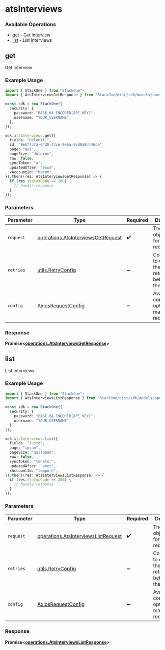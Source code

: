 # atsInterviews

### Available Operations

* [get](#get) - Get Interview
* [list](#list) - List Interviews

## get

Get Interview

### Example Usage

```typescript
import { StackOne } from "StackOne";
import { AtsInterviewsGetResponse } from "StackOne/dist/sdk/models/operations";

const sdk = new StackOne({
  security: {
    password: "BASE_64_ENCODED(API_KEY)",
    username: "YOUR_USERNAME",
  },
});

sdk.atsInterviews.get({
  fields: "deleniti",
  id: "9ebf737a-e420-43ce-9e6a-95d8a0d446ce",
  page: "qui",
  pageSize: "dolorum",
  raw: false,
  syncToken: "a",
  updatedAfter: "esse",
  xAccountId: "harum",
}).then((res: AtsInterviewsGetResponse) => {
  if (res.statusCode == 200) {
    // handle response
  }
});
```

### Parameters

| Parameter                                                                                | Type                                                                                     | Required                                                                                 | Description                                                                              |
| ---------------------------------------------------------------------------------------- | ---------------------------------------------------------------------------------------- | ---------------------------------------------------------------------------------------- | ---------------------------------------------------------------------------------------- |
| `request`                                                                                | [operations.AtsInterviewsGetRequest](../../models/operations/atsinterviewsgetrequest.md) | :heavy_check_mark:                                                                       | The request object to use for the request.                                               |
| `retries`                                                                                | [utils.RetryConfig](../../models/utils/retryconfig.md)                                   | :heavy_minus_sign:                                                                       | Configuration to override the default retry behavior of the client.                      |
| `config`                                                                                 | [AxiosRequestConfig](https://axios-http.com/docs/req_config)                             | :heavy_minus_sign:                                                                       | Available config options for making requests.                                            |


### Response

**Promise<[operations.AtsInterviewsGetResponse](../../models/operations/atsinterviewsgetresponse.md)>**


## list

List Interviews

### Example Usage

```typescript
import { StackOne } from "StackOne";
import { AtsInterviewsListResponse } from "StackOne/dist/sdk/models/operations";

const sdk = new StackOne({
  security: {
    password: "BASE_64_ENCODED(API_KEY)",
    username: "YOUR_USERNAME",
  },
});

sdk.atsInterviews.list({
  fields: "iusto",
  page: "ipsum",
  pageSize: "quisquam",
  raw: false,
  syncToken: "tenetur",
  updatedAfter: "amet",
  xAccountId: "tempore",
}).then((res: AtsInterviewsListResponse) => {
  if (res.statusCode == 200) {
    // handle response
  }
});
```

### Parameters

| Parameter                                                                                  | Type                                                                                       | Required                                                                                   | Description                                                                                |
| ------------------------------------------------------------------------------------------ | ------------------------------------------------------------------------------------------ | ------------------------------------------------------------------------------------------ | ------------------------------------------------------------------------------------------ |
| `request`                                                                                  | [operations.AtsInterviewsListRequest](../../models/operations/atsinterviewslistrequest.md) | :heavy_check_mark:                                                                         | The request object to use for the request.                                                 |
| `retries`                                                                                  | [utils.RetryConfig](../../models/utils/retryconfig.md)                                     | :heavy_minus_sign:                                                                         | Configuration to override the default retry behavior of the client.                        |
| `config`                                                                                   | [AxiosRequestConfig](https://axios-http.com/docs/req_config)                               | :heavy_minus_sign:                                                                         | Available config options for making requests.                                              |


### Response

**Promise<[operations.AtsInterviewsListResponse](../../models/operations/atsinterviewslistresponse.md)>**


